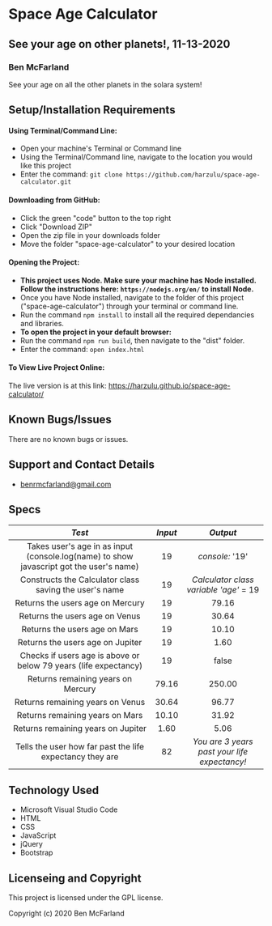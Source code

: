 # Space Age Calculator

## See your age on other planets!, 11-13-2020

### Ben McFarland

See your age on all the other planets in the solara system!

## Setup/Installation Requirements

#### Using Terminal/Command Line:
* Open your machine's Terminal or Command line
* Using the Terminal/Command line, navigate to the location you would like this project
* Enter the command: `git clone https://github.com/harzulu/space-age-calculator.git`

#### Downloading from GitHub:
* Click the green "code" button to the top right
* Click "Download ZIP"
* Open the zip file in your downloads folder
* Move the folder "space-age-calculator" to your desired location

#### Opening the Project:
* **This project uses Node. Make sure your machine has Node installed. Follow the instructions here: `https://nodejs.org/en/` to install Node.**
* Once you have Node installed, navigate to the folder of this project ("space-age-calculator") through your terminal or command line.
* Run the command `npm install` to install all the required dependancies and libraries.
* **To open the project in your default browser:** 
* Run the command `npm run build`, then navigate to the "dist" folder. 
* Enter the command: `open index.html`

#### To View Live Project Online:
The live version is at this link:
https://harzulu.github.io/space-age-calculator/

## Known Bugs/Issues

There are no known bugs or issues.

## Support and Contact Details

* benrmcfarland@gmail.com

## Specs

| *Test* | *Input* | *Output* |
|:---:| :---: | :---: |
| Takes user's age in as input (console.log(name) to show javascript got the user's name) | 19 | *console:* '19' |
| Constructs the Calculator class saving the user's name | 19 | *Calculator class variable 'age'* = 19 |
| Returns the users age on Mercury | 19 | 79.16 |
| Returns the users age on Venus | 19 | 30.64 |
| Returns the users age on Mars | 19 | 10.10 |
| Returns the users age on Jupiter | 19 | 1.60 |
| Checks if users age is above or below 79 years (life expectancy) | 19 | false |
| Returns remaining years on Mercury | 79.16 | 250.00 |
| Returns remaining years on Venus | 30.64 | 96.77 |
| Returns remaining years on Mars | 10.10 | 31.92 |
| Returns remaining years on Jupiter | 1.60 | 5.06 |
| Tells the user how far past the life expectancy they are | 82 | *You are 3 years past your life expectancy!* |

## Technology Used

* Microsoft Visual Studio Code
* HTML
* CSS
* JavaScript
* jQuery
* Bootstrap

## Licenseing and Copyright

This project is licensed under the GPL license.

Copyright (c) 2020 Ben McFarland